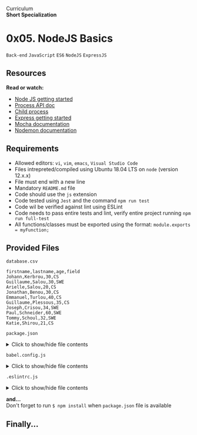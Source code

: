 Curriculum <br>
**Short Specialization** <br>

# 0x05. NodeJS Basics

`Back-end` `JavaScript` `ES6` `NodeJS` `ExpressJS`

## Resources

**Read or watch:**

* [Node JS getting started](https://www.nodejs.org/en/docs/guide/getting-started-guide/)
* [Process API doc](https://www.node.readthedocs.io/en/latest/api/process/)
* [Child process](https://www.nodejs.org/api/child_process.html)
* [Express getting started](https://www.expressjs.com/en/starter/installing.html)
* [Mocha documentation](https://www.mochajs.org)
* [Nodemon documentation](https://www.github.com/remy/nodemon#nodemon)

## Requirements

* Allowed editors: `vi`, `vim`, `emacs`, `Visual Studio Code`
* Files intrepreted/compiled using Ubuntu 18.04 LTS on `node` (version 12.x.x)
* File must end with a new line
* Mandatory `README.md` file
* Code should use the `js` extension
* Code tested using `Jest` and the command `npm run test`
* Code wil be verified against lint using ESLint
* Code needs to pass entire tests and lint, verify entire project running `npm run full-test`
* All functions/classes must be exported using the format: `module.exports = myFunction;`

## Provided Files

`database.csv`
```
firstname,lastname,age,field
Johann,Kerbrou,30,CS
Guillaume,Salou,30,SWE
Arielle,Salou,20,CS
Jonathan,Benou,30,CS
Emmanuel,Turlou,40,CS
Guillaume,Plessous,35,CS
Joseph,Crisou,34,SWE
Paul,Schneider,60,SWE
Tommy,Schoul,32,SWE
Katie,Shirou,21,CS
```

`package.json`
<details>
  <summary>Click to show/hide file contents</summary>

  ```json
  {
    "name": "node_js_basics",
    "version": "1.0.0",
    "description": "",
    "main": "index.js",
    "scripts": {
      "lint": "./node_modules/.bin/eslint",
      "check-lint": "lint [0-9]*.js",
      "test": "./node_modules/mocha/bin/mocha --require babel-register --exit",
      "dev": "nodemon --exec babel-node --presets babel-preset-env ./server.js ./database.csv"
    },
    "author": "",
    "license": "ISC",
    "dependencies": {
      "chai-http": "^4.3.0",
      "express": "^4.17.1"
    },
    "devDependencies": {
      "babel-cli": "^6.26.0",
      "babel-preset-env": "^1.7.0",
      "nodemon": "^2.0.2",
      "eslint": "^6.4.0",
      "eslint-config-airbnb-base": "^14.0.0",
      "eslint-plugin-import": "^2.18.2",
      "eslint-plugin-jest": "^22.17.0",
      "chai": "^4.2.0",
      "mocha": "^6.2.2",
      "request": "^2.88.0",
      "sinon": "^7.5.0"
    }
  }
  ```
</details>

`babel.config.js`
<details>
  <summary>Click to show/hide file contents</summary>

  ```javascript
  module.exports = {
    presets: [
      [
        '@babel/preset-env',
	{
	  targets: {
	    node: 'current',
	  },
	},
      ],
    ],
  };
  ```
</details>

`.eslintrc.js`
<details>
  <summary>Click to show/hide file contents</summary>

  ```javascript
  module.exports = {
    env: {
      browser: false,
      es6: true,
      jest: true,
    },
    extends: [
      'airbnb-base',
      'plugin:jest/all',
    ],
    globals: {
      Atomics: 'readonly',
      SharedArrayBuffer: 'readonly',
    },
    parseOptions: {
      ecmaVersion: 2018,
      sourceType: 'module',
    },
    plugins: ['jest'],
    rules: {
      'max-classes-per-file': 'off',
      'no-underscore-dangle': 'off',
      'no-console': 'off',
      'no-shadow': 'off',
      'no-restricted-syntax': [
        'error',
	'LabeledStatement',
	'WithStatement',
      ],
    },
    overrides:[
      {
        files: ['*.js'],
	excludedFiles: 'babel.config.js',
      }
    ]
  };
  ```
</details>

**and...** <br>
Don't forget to run `$ npm install` when `package.json` file is available

## Finally...

